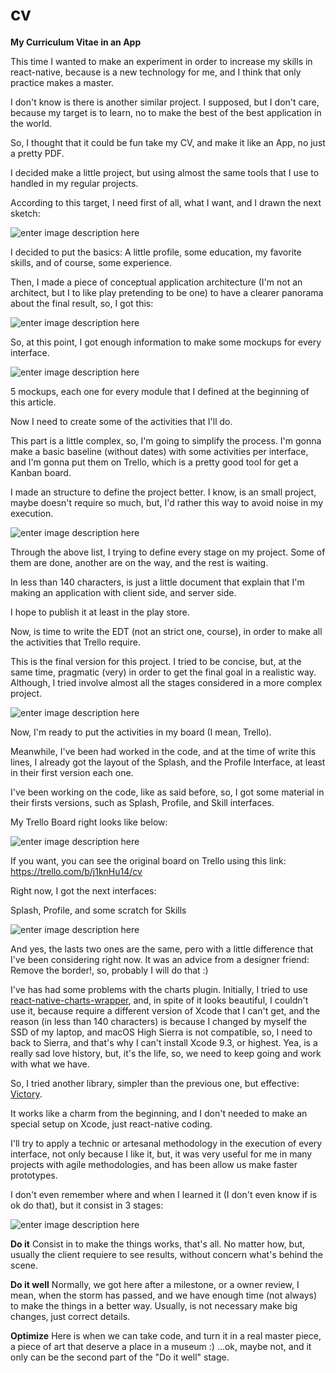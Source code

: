 # cv
**My Curriculum Vitae in an App**

This time I wanted to make an experiment in order to increase my skills in react-native, because is a new technology for me, and I think that only practice makes a master.

I don't know is there is another similar project. I supposed, but I don't care, because my target is to learn, no to make the best of the best application in the world.

So, I thought that it could be fun take my CV, and make it like an App, no just a pretty PDF.

I decided make a little project, but using almost the same tools that I use to handled in my regular projects.

According to this target, I need first of all, what I want, and I drawn the next sketch:

![enter image description here](https://lh3.googleusercontent.com/9yGx6QXLr8diwhmV4VZndMq9NibvwM8IoTgtPe6-UjZ0tfq1fkcqlNvz75fbExj7k7Rsdh7mlL0M "Main idea schema")

I decided to put the basics: A little profile, some education, my favorite skills, and of course, some experience.

Then, I made a piece of conceptual application architecture (I'm not an architect, but I to like play pretending to be one) to have a clearer panorama about the final result, so, I got this:

![enter image description here](https://lh3.googleusercontent.com/5DHW45dYewO1ucUJZLxsxqWI_OIVAV1R2ltPoEJVY0ljeMM3OgjCjyCtAynV3I0Q-XoU2xsFYKnL=s500 "Conceptual application architecture")

So, at this point, I got enough information to make some mockups for every interface.

![enter image description here](https://lh3.googleusercontent.com/XHkBhxi89-RqCXJhpfyvZK5-bX9krH6htNZcuZeJ_52MMcYqO2ppjzjQPFFH7O8wIC81cX97d___=s1200 "Mockups")

5 mockups, each one for every module that I defined at the beginning of this article.

Now I need to create some of the activities that I'll do.

This part is a little complex, so, I'm going to simplify the process. I'm gonna make a basic baseline (without dates) with some activities per interface, and I'm gonna put them on Trello, which is a pretty good tool for get a Kanban board.

I made an structure to define the project better. I know, is an small project, maybe doesn't require so much, but, I'd rather this way to avoid noise in my execution.

![enter image description here](https://lh3.googleusercontent.com/tlLbnJoiji_F3-b0PEZDDW3WV2P_oDmZTc5-5t3L23LpA1lsWXkB0nd0vwcB5uQj7AG6nHpFqZ7H=s428 "General baseline")

Through the above list, I trying to define every stage on my project. Some of them are done, another are on the way, and the rest is waiting.

In less than 140 characters, is just a little document that explain that I'm making an application with client side, and server side.

I hope to publish it at least in the play store.

Now, is time to write the EDT (not an strict one, course), in order to make all the activities that Trello require.

This is the final version for this project. I tried to be concise, but, at the same time, pragmatic (very) in order to get the final goal in a realistic way. Although, I tried involve almost all the stages considered in a more complex project.

![enter image description here](https://lh3.googleusercontent.com/LhgseX34BSH8PAvh-a5kGPMHm4ARwDCi_15o2lXKYwmtrWYuIFFgLnIXUn5eNCZgjjLmh7yKwMRH=s740 "Inicial Baseline")

Now, I'm ready to put the activities in my board (I mean, Trello).

Meanwhile, I've been had worked in the code, and at the time of write this lines, I already got the layout of the Splash, and the Profile Interface, at least in their first version each one.

I've been working on the code, like as said before, so, I got some material in their firsts versions, such as Splash, Profile, and Skill interfaces.

My Trello Board right looks like below:

![enter image description here](https://lh3.googleusercontent.com/nPPbY5DOsGcVRTMlTx5kJ3TE0XxvVKqXMZzui0oE8wF89Rh6rwPnAAfesiCJrOYZhePwHVqfI3KE=s700 "Trello")

If you want, you can see the original board on Trello using this link: https://trello.com/b/j1knHu14/cv

Right now, I got the next interfaces:

Splash, Profile, and some scratch for Skills

![enter image description here](https://lh3.googleusercontent.com/8T7XMV69F9MltlLwlZ78kJmUYMN2tKXDBeMwMnVTWEyVjgAQfuDovGiCPnrK9igP21th2cIjTox4=s900 "v0.0.1")

And yes, the lasts two ones are the same, pero with a little difference that I've been considering right now. It was an advice from a designer friend: Remove the border!, so, probably I will do that :)

I've has had some problems with the charts plugin. Initially, I tried to use [react-native-charts-wrapper](https://github.com/wuxudong/react-native-charts-wrapper), and, in spite of it looks beautiful, I couldn't use it, because require a different version of Xcode that I can't get, and the reason (in less than 140 characters) is because I changed by myself the SSD of my laptop, and macOS High Sierra is not compatible, so, I need to back to Sierra, and that's why I can't install Xcode 9.3, or highest. Yea, is a really sad love history, but, it's the life, so, we need to keep going and work with what we have.

So, I tried another library, simpler than the previous one, but effective: [Victory](https://formidable.com/open-source/victory/gallery/). 

It works like a charm from the beginning, and I don't needed to make an special setup on Xcode, just react-native coding.

I'll try to apply a technic or artesanal methodology in the execution of every interface, not only because I like it, but, it was very useful for me in many projects with agile methodologies, and has been allow us make faster prototypes.

I don't even remember where and when I learned it (I don't even know if is ok do that), but it consist in 3 stages:

![enter image description here](https://lh3.googleusercontent.com/ca7hbSEDnNLoCSSknKVb_0-6tnqnml8HeD6J1QP2QcTDXSX_V9nPxZUctUOI5FntQhSN-RQMHVo6 "3 stages")

**Do it**
Consist in to make the things works, that's all. No matter how, but, usually the client requiere to see results, without concern what's behind the scene.

**Do it well**
Normally, we got here after a milestone, or a owner review, I mean, when the storm has passed, and we have enough time (not always) to make the things in a better way. Usually, is not necessary make big changes, just correct details.

**Optimize**
Here is when we can take code, and turn it in a real master piece, a piece of art that deserve a place in a museum :) ...ok, maybe not, and it only can be the second part of the "Do it well" stage.
